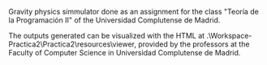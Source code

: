 Gravity physics simmulator done as an assignment for the class "Teoría de la Programación II" of the Universidad Complutense de Madrid. 

The outputs generated can be visualized with the HTML at .\Workspace-Practica2\Practica2\resources\viewer, provided by the professors at the Faculty of Computer Science in Universidad Complutense de Madrid.
